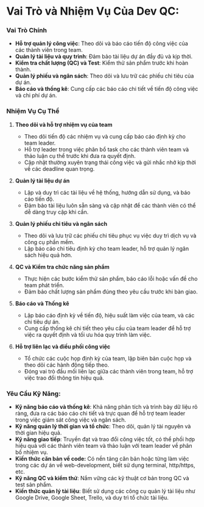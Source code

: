# Vai Trò và Nhiệm Vụ Của Dev QC:

### Vai Trò Chính
- **Hỗ trợ quản lý công việc**: Theo dõi và báo cáo tiến độ công việc của các thành viên trong team.
- **Quản lý tài liệu và quy trình**: Đảm bảo tài liệu dự án đầy đủ và kịp thời.
- **Kiểm tra chất lượng (QC) và Test**: Kiểm thử sản phẩm trước khi hoàn thành.
- **Quản lý phiếu và ngân sách**: Theo dõi và lưu trữ các phiếu chi tiêu của dự án.
- **Báo cáo và thống kê**: Cung cấp các báo cáo chi tiết về tiến độ công việc và chi phí dự án.

### Nhiệm Vụ Cụ Thể
1. **Theo dõi và hỗ trợ nhiệm vụ của team**
   - Theo dõi tiến độ các nhiệm vụ và cung cấp báo cáo định kỳ cho team leader.
   - Hỗ trợ leader trong việc phân bổ task cho các thành viên team và thảo luận cụ thể trước khi đưa ra quyết định.
   - Cập nhật thường xuyên trạng thái công việc và gửi nhắc nhở kịp thời về các deadline quan trọng.

2. **Quản lý tài liệu dự án**
   - Lập và duy trì các tài liệu về hệ thống, hướng dẫn sử dụng, và báo cáo tiến độ.
   - Đảm bảo tài liệu luôn sẵn sàng và cập nhật để các thành viên có thể dễ dàng truy cập khi cần.

3. **Quản lý phiếu chi tiêu và ngân sách**
   - Theo dõi và lưu trữ các phiếu chi tiêu phục vụ việc duy trì dịch vụ và công cụ phần mềm.
   - Lập báo cáo chi tiêu định kỳ cho team leader, hỗ trợ quản lý ngân sách hiệu quả hơn.

4. **QC và Kiểm tra chức năng sản phẩm**
   - Thực hiện các bước kiểm thử sản phẩm, báo cáo lỗi hoặc vấn đề cho team phát triển.
   - Đảm bảo chất lượng sản phẩm đúng theo yêu cầu trước khi bàn giao.

5. **Báo cáo và Thống kê**
   - Lập báo cáo định kỳ về tiến độ, hiệu suất làm việc của team, và các chi tiêu dự án.
   - Cung cấp thống kê chi tiết theo yêu cầu của team leader để hỗ trợ việc ra quyết định và tối ưu hóa quy trình làm việc.

6. **Hỗ trợ liên lạc và điều phối công việc**
   - Tổ chức các cuộc họp định kỳ của team, lập biên bản cuộc họp và theo dõi các hành động tiếp theo.
   - Đóng vai trò đầu mối liên lạc giữa các thành viên trong team, hỗ trợ việc trao đổi thông tin hiệu quả.

### Yêu Cầu Kỹ Năng:
- **Kỹ năng báo cáo và thống kê**: Khả năng phân tích và trình bày dữ liệu rõ ràng, đưa ra các báo cáo chi tiết và trực quan để hỗ trợ team leader trong việc giám sát công việc và ngân sách.
- **Kỹ năng quản lý thời gian và tổ chức**: Theo dõi, quản lý tài nguyên và thời gian hiệu quả.
- **Kỹ năng giao tiếp**: Truyền đạt và trao đổi công việc tốt, có thể phối hợp hiệu quả với các thành viên team và thảo luận với team leader về phân bổ nhiệm vụ.
- **Kiến thức căn bản về code:** Có nền tảng căn bản hoặc từng làm việc trong các dự án về web-development, biết sử dụng terminal, http/https, etc.
- **Kỹ năng QC và kiểm thử**: Nắm vững các kỹ thuật cơ bản trong QC và test sản phẩm.
- **Kiến thức quản lý tài liệu**: Biết sử dụng các công cụ quản lý tài liệu như Google Drive, Google Sheet, Trello, và duy trì tổ chức tài liệu.
